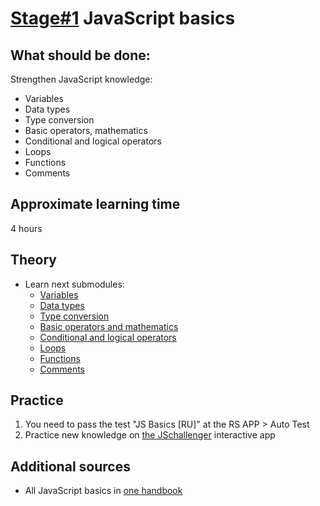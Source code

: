 # [Stage#1](../../) JavaScript basics
## What should be done:
Strengthen JavaScript knowledge:
- Variables
- Data types
- Type conversion
- Basic operators, mathematics
- Conditional and logical operators
- Loops
- Functions
- Comments

## Approximate learning time
4 hours

## Theory 
- Learn next submodules:
  - [Variables](./variables.md)
  - [Data types](./data-types.md)
  - [Type conversion](./type-conversion.md)
  - [Basic operators and mathematics](./basic-operators.md)
  - [Conditional and logical operators](./logical-operators.md)
  - [Loops](./loops.md)
  - [Functions](./functions.md)
  - [Comments](./comments.md)

## Practice 
1. You need to pass the test "JS Basics [RU]" at the RS APP > Auto Test
2. Practice new knowledge on [the JSchallenger](https://www.jschallenger.com/javascript-practice/javascript-fundamentals) interactive app

## Additional sources
- All JavaScript basics in [one handbook](https://exploringjs.com/impatient-js/toc.html)
